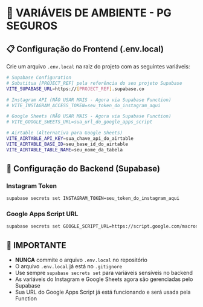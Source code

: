 # 🔐 **VARIÁVEIS DE AMBIENTE - PG SEGUROS**

## 📋 **Configuração do Frontend (.env.local)**

Crie um arquivo `.env.local` na raiz do projeto com as seguintes variáveis:

```bash
# Supabase Configuration
# Substitua [PROJECT_REF] pela referência do seu projeto Supabase
VITE_SUPABASE_URL=https://[PROJECT_REF].supabase.co

# Instagram API (NÃO USAR MAIS - Agora via Supabase Function)
# VITE_INSTAGRAM_ACCESS_TOKEN=seu_token_do_instagram_aqui

# Google Sheets (NÃO USAR MAIS - Agora via Supabase Function)
# VITE_GOOGLE_SHEETS_URL=sua_url_do_google_apps_script

# Airtable (Alternativa para Google Sheets)
VITE_AIRTABLE_API_KEY=sua_chave_api_do_airtable
VITE_AIRTABLE_BASE_ID=seu_base_id_do_airtable
VITE_AIRTABLE_TABLE_NAME=seu_nome_da_tabela
```

## 🔧 **Configuração do Backend (Supabase)**

### **Instagram Token**
```bash
supabase secrets set INSTAGRAM_TOKEN=seu_token_do_instagram_aqui
```

### **Google Apps Script URL**
```bash
supabase secrets set GOOGLE_SCRIPT_URL=https://script.google.com/macros/s/AKfycbyG8T42XE2RKhHJo0XaaSSdgiRRbSY6B1BRNU6a4zEKd35oNy8-GUbyYbv4f8Z73UPrEQ/exec
```

## 🚨 **IMPORTANTE**

- **NUNCA** commite o arquivo `.env.local` no repositório
- O arquivo `.env.local` já está no `.gitignore`
- Use sempre `supabase secrets set` para variáveis sensíveis no backend
- As variáveis do Instagram e Google Sheets agora são gerenciadas pelo Supabase
- Sua URL do Google Apps Script já está funcionando e será usada pela Function
